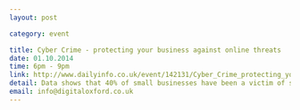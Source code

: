 ```yaml
---
layout: post

category: event

title: Cyber Crime - protecting your business against online threats
date: 01.10.2014
time: 6pm - 9pm
link: http://www.dailyinfo.co.uk/event/142131/Cyber_Crime_protecting_your_business_against_online_threats
detail: Data shows that 40% of small businesses have been a victim of some sort of cyber attack.
email: info@digitaloxford.co.uk
---
```

